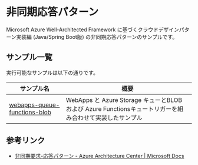 # 非同期応答パターン

Microsoft Azure Well-Architected Framework に基づくクラウドデザインパターン実装編 (Java/Spring Boot版) の非同期応答パターンのサンプルです。

## サンプル一覧

実行可能なサンプルは以下の通りです。

| サンプル名                                                               | 概要                                                                                                     |
| ------------------------------------------------------------------------ | -------------------------------------------------------------------------------------------------------- |
| [webapps-queue-functions-blob](./webapps-queue-functions-blob/README.md) | WebApps と Azure Storage キューとBLOB および Azure Functionsキュートリガーを組み合わせて実装したサンプル |

## 参考リンク

- [非同期要求-応答パターン - Azure Architecture Center | Microsoft Docs](https://docs.microsoft.com/ja-jp/azure/architecture/patterns/async-request-reply)
